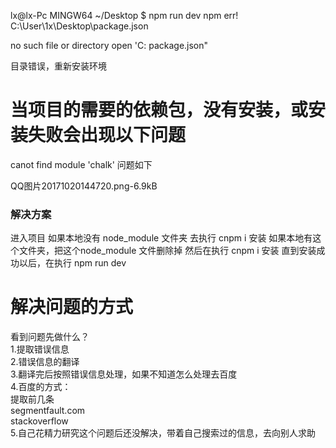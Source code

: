 lx@lx-Pc MINGW64 ~/Desktop
$ npm run dev
npm err! C:\User\1x\Desktop\package.json

no such file or directory open 'C: package.json"

目录错误，重新安装环境


# 当项目的需要的依赖包，没有安装，或安装失败会出现以下问题

canot find module 'chalk'
问题如下

QQ图片20171020144720.png-6.9kB

### 解决方案 
进入项目 
如果本地没有 node_module 文件夹 
去执行 cnpm i 安装 
如果本地有这个文件夹，把这个node_module 文件删除掉 
然后在执行 cnpm i 安装 
直到安装成功以后，在执行 npm run dev




# 解决问题的方式  
看到问题先做什么？  
1.提取错误信息  
2.错误信息的翻译  
3.翻译完后按照错误信息处理，如果不知道怎么处理去百度  
4.百度的方式：  
    提取前几条  
    segmentfault.com   
    stackoverflow   
5.自己花精力研究这个问题后还没解决，带着自己搜索过的信息，去向别人求助